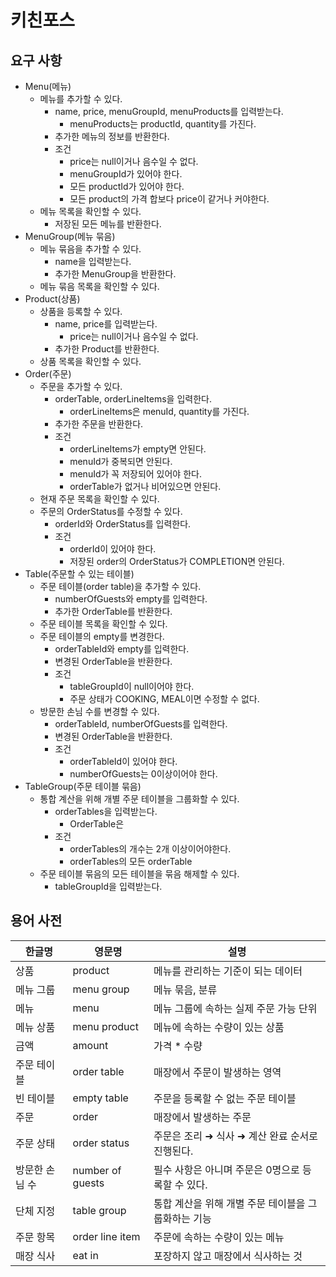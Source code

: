 # 키친포스

## 요구 사항

- Menu(메뉴)
  - 메뉴를 추가할 수 있다.
    - name, price, menuGroupId, menuProducts를 입력받는다.
      - menuProducts는 productId, quantity를 가진다.
    - 추가한 메뉴의 정보를 반환한다.
    - 조건
      - price는 null이거나 음수일 수 없다.
      - menuGroupId가 있어야 한다. 
      - 모든 productId가 있어야 한다.
      - 모든 product의 가격 합보다 price이 같거나 커야한다.
  - 메뉴 목록을 확인할 수 있다.
    - 저장된 모든 메뉴를 반환한다.
- MenuGroup(메뉴 묶음)
  - 메뉴 묶음을 추가할 수 있다.
    - name을 입력받는다.
    - 추가한 MenuGroup을 반환한다.
  - 메뉴 묶음 목록을 확인할 수 있다.
- Product(상품)
  - 상품을 등록할 수 있다.
    - name, price를 입력받는다.
      - price는 null이거나 음수일 수 없다.
    - 추가한 Product를 반환한다.
  - 상품 목록을 확인할 수 있다.
- Order(주문)
  - 주문을 추가할 수 있다.
    - orderTable, orderLineItems을 입력한다. 
      - orderLineItems은 menuId, quantity를 가진다.
    - 추가한 주문을 반환한다.
    - 조건
      - orderLineItems가 empty면 안된다.
      - menuId가 중복되면 안된다.
      - menuId가 꼭 저장되어 있어야 한다.
      - orderTable가 없거나 비어있으면 안된다. 
  - 현재 주문 목록을 확인할 수 있다. 
  - 주문의 OrderStatus를 수정할 수 있다.
    - orderId와 OrderStatus를 입력한다.
    - 조건
      - orderId이 있어야 한다.
      - 저장된 order의 OrderStatus가 COMPLETION면 안된다.
- Table(주문할 수 있는 테이블)
  - 주문 테이블(order table)을 추가할 수 있다.
    - numberOfGuests와 empty를 입력한다.
    - 추가한 OrderTable를 반환한다.
  - 주문 테이블 목록을 확인할 수 있다.
  - 주문 테이블의 empty를 변경한다.
    - orderTableId와 empty를 입력한다.
    - 변경된 OrderTable을 반환한다.
    - 조건
      - tableGroupId이 null이어야 한다.
      - 주문 상태가 COOKING, MEAL이면 수정할 수 없다.
  - 방문한 손님 수를 변경할 수 있다.
    - orderTableId, numberOfGuests를 입력한다.
    - 변경된 OrderTable을 반환한다.
    - 조건
      - orderTableId이 있어야 한다.
      - numberOfGuests는 0이상이어야 한다.
- TableGroup(주문 테이블 묶음)
  - 통합 계산을 위해 개별 주문 테이블을 그룹화할 수 있다.
    - orderTables을 입력받는다.
      - OrderTable은 
    - 조건
      - orderTables의 개수는 2개 이상이어야한다.
      - orderTables의 모든 orderTable
  - 주문 테이블 묶음의 모든 테이블을 묶음 해제할 수 있다. 
    - tableGroupId을 입력받는다. 

## 용어 사전

| 한글명 | 영문명 | 설명 |
| --- | --- | --- |
| 상품 | product | 메뉴를 관리하는 기준이 되는 데이터 |
| 메뉴 그룹 | menu group | 메뉴 묶음, 분류 |
| 메뉴 | menu | 메뉴 그룹에 속하는 실제 주문 가능 단위 |
| 메뉴 상품 | menu product | 메뉴에 속하는 수량이 있는 상품 |
| 금액 | amount | 가격 * 수량 |
| 주문 테이블 | order table | 매장에서 주문이 발생하는 영역 |
| 빈 테이블 | empty table | 주문을 등록할 수 없는 주문 테이블 |
| 주문 | order | 매장에서 발생하는 주문 |
| 주문 상태 | order status | 주문은 조리 ➜ 식사 ➜ 계산 완료 순서로 진행된다. |
| 방문한 손님 수 | number of guests | 필수 사항은 아니며 주문은 0명으로 등록할 수 있다. |
| 단체 지정 | table group | 통합 계산을 위해 개별 주문 테이블을 그룹화하는 기능 |
| 주문 항목 | order line item | 주문에 속하는 수량이 있는 메뉴 |
| 매장 식사 | eat in | 포장하지 않고 매장에서 식사하는 것 |
